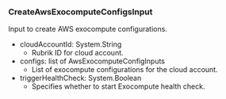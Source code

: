 ### CreateAwsExocomputeConfigsInput
Input to create AWS exocompute configurations.

- cloudAccountId: System.String
  - Rubrik ID for cloud account.
- configs: list of AwsExocomputeConfigInputs
  - List of exocompute configurations for the cloud account.
- triggerHealthCheck: System.Boolean
  - Specifies whether to start Exocompute health check.
